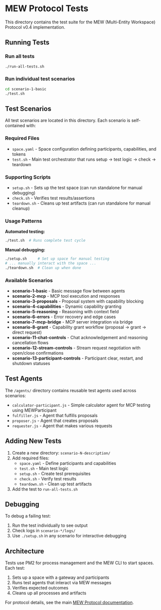 # MEW Protocol Tests

This directory contains the test suite for the MEW (Multi-Entity Workspace) Protocol v0.4 implementation.

## Running Tests

### Run all tests
```bash
./run-all-tests.sh
```

### Run individual test scenarios
```bash
cd scenario-1-basic
./test.sh
```

## Test Scenarios

All test scenarios are located in this directory. Each scenario is self-contained with:

### Required Files
- `space.yaml` - Space configuration defining participants, capabilities, and tokens
- `test.sh` - Main test orchestrator that runs setup → test logic → check → teardown

### Supporting Scripts  
- `setup.sh` - Sets up the test space (can run standalone for manual debugging)
- `check.sh` - Verifies test results/assertions
- `teardown.sh` - Cleans up test artifacts (can run standalone for manual cleanup)

### Usage Patterns

**Automated testing:**
```bash
./test.sh  # Runs complete test cycle
```

**Manual debugging:**
```bash
./setup.sh     # Set up space for manual testing
# ... manually interact with the space ...
./teardown.sh  # Clean up when done
```

### Available Scenarios

- **scenario-1-basic** - Basic message flow between agents
- **scenario-2-mcp** - MCP tool execution and responses
- **scenario-3-proposals** - Proposal system with capability blocking
- **scenario-4-capabilities** - Dynamic capability granting
- **scenario-5-reasoning** - Reasoning with context field
- **scenario-6-errors** - Error recovery and edge cases
- **scenario-7-mcp-bridge** - MCP server integration via bridge
- **scenario-8-grant** - Capability grant workflow (proposal → grant → direct request)
- **scenario-11-chat-controls** - Chat acknowledgement and reasoning cancellation flows
- **scenario-12-stream-controls** - Stream request negotiation with open/close confirmations
- **scenario-13-participant-controls** - Participant clear, restart, and shutdown statuses

## Test Agents

The `/agents/` directory contains reusable test agents used across scenarios:
- `calculator-participant.js` - Simple calculator agent for MCP testing using MEWParticipant
- `fulfiller.js` - Agent that fulfills proposals
- `proposer.js` - Agent that creates proposals
- `requester.js` - Agent that makes various requests

## Adding New Tests

1. Create a new directory: `scenario-N-description/`
2. Add required files:
   - `space.yaml` - Define participants and capabilities
   - `test.sh` - Main test logic
   - `setup.sh` - Create test prerequisites
   - `check.sh` - Verify test results
   - `teardown.sh` - Clean up test artifacts
3. Add the test to `run-all-tests.sh`

## Debugging

To debug a failing test:
1. Run the test individually to see output
2. Check logs in `scenario-*/logs/`
3. Use `./setup.sh` in any scenario for interactive debugging

## Architecture

Tests use PM2 for process management and the MEW CLI to start spaces. Each test:
1. Sets up a space with a gateway and participants
2. Runs test agents that interact via MEW messages
3. Verifies expected outcomes
4. Cleans up all processes and artifacts

For protocol details, see the main [MEW Protocol documentation](/spec/v0.4/SPEC.md).
